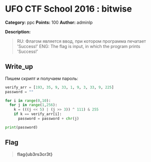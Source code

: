 # UFO CTF School 2016 : bitwise

**Category:** ppc **Points:** 100
**Author:** adminlp 

**Description:**

> 	RU: Флагом является ввод, при котором программа печатает 'Success!'
	ENG: The flag is input, in which the program prints 'Success!'

## Write_up

Пишем скрипт и получаем пароль:
```python
verify_arr = [193, 35, 9, 33, 1, 9, 3, 33, 9, 225]
password = ""

for i in range(0,10):
  for j in range(1,256):
    k = (((j << 5) | (j >> 3)) ^ 111) & 255
    if k == verify_arr[i]:
      password = password + chr(j)

print(password)
```
## Flag

> **flag{ub3rs3cr3t}**
